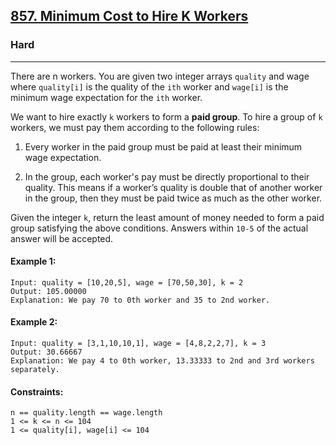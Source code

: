 [857. Minimum Cost to Hire K Workers](https://leetcode.com/problems/minimum-cost-to-hire-k-workers/?envType=daily-question&envId=2024-05-11)
---------------------------------------------------------------------------------------------------------------------------------------------

### Hard
---------------------------------------------------------------------------------------------------------------------------------------------

There are n workers. You are given two integer arrays `quality` and wage where `quality[i]` is the quality of the `ith` worker and `wage[i]` is the minimum wage expectation for the `ith` worker.

We want to hire exactly `k` workers to form a **paid group**. To hire a group of `k` workers, we must pay them according to the following rules:

1. Every worker in the paid group must be paid at least their minimum wage expectation.

2. In the group, each worker's pay must be directly proportional to their quality. This means if a worker’s quality is double that of another worker in the group, then they must be paid twice as much as the other worker.

Given the integer `k`, return the least amount of money needed to form a paid group satisfying the above conditions. Answers within `10-5` of the actual answer will be accepted.

#### Example 1:
```
Input: quality = [10,20,5], wage = [70,50,30], k = 2
Output: 105.00000
Explanation: We pay 70 to 0th worker and 35 to 2nd worker.
```
#### Example 2:
```
Input: quality = [3,1,10,10,1], wage = [4,8,2,2,7], k = 3
Output: 30.66667
Explanation: We pay 4 to 0th worker, 13.33333 to 2nd and 3rd workers separately.
```
#### Constraints:
```
n == quality.length == wage.length
1 <= k <= n <= 104
1 <= quality[i], wage[i] <= 104
```
